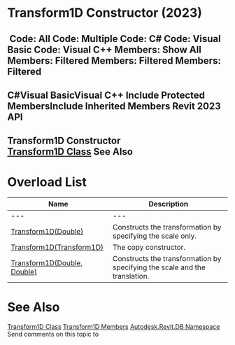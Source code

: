 # Transform1D Constructor (2023)

﻿
 Code: All Code: Multiple Code: C# Code: Visual Basic Code: Visual C++  Members: Show All Members: Filtered Members: Filtered Members: Filtered   
---  
C#Visual BasicVisual C++
Include Protected MembersInclude Inherited Members
Revit 2023 API  
---  
Transform1D Constructor   
[Transform1D Class](7366ab0c-173e-ff4b-fb56-4f307cf16bc9.md "Transform1D Class") See Also  
---  
# Overload List
| Name | Description |
| --- | --- |
| --- | --- | --- |
| [Transform1D(Double)](5a3a761b-a17d-8084-3dd4-8cf5832cf68f.md "Transform1D Constructor \(Double\)") | Constructs the transformation by specifying the scale only. |
| [Transform1D(Transform1D)](549a29aa-19ba-1468-95c2-8303bca1d6f6.md "Transform1D Constructor \(Transform1D\)") | The copy constructor. |
| [Transform1D(Double, Double)](3be46c98-e6ee-21a2-fcb5-18f5e24d78af.md "Transform1D Constructor \(Double, Double\)") | Constructs the transformation by specifying the scale and the translation. |

# See Also
[Transform1D Class](7366ab0c-173e-ff4b-fb56-4f307cf16bc9.md "Transform1D Class")
[Transform1D Members](a9b5b555-6085-c3d3-9413-61b1bcf17e70.md "Transform1D Members")
[Autodesk.Revit.DB Namespace](87546ba7-461b-c646-cbb1-2cb8f5bff8b2.md "Autodesk.Revit.DB Namespace")
Send comments on this topic to 